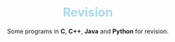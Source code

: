 <div align="center">
<h1 style="color: lightblue">Revision</h1>
<p>Some programs in <b>C</b>, <b>C++</b>, <b>Java</b> and <b>Python</b> for revision.</p>
</div>
